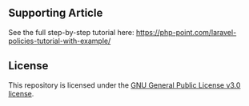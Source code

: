 ## Supporting Article

See the full step-by-step tutorial here: https://php-point.com/laravel-policies-tutorial-with-example/

## License

This repository is licensed under the [GNU General Public License v3.0 license](/LICENSE).
